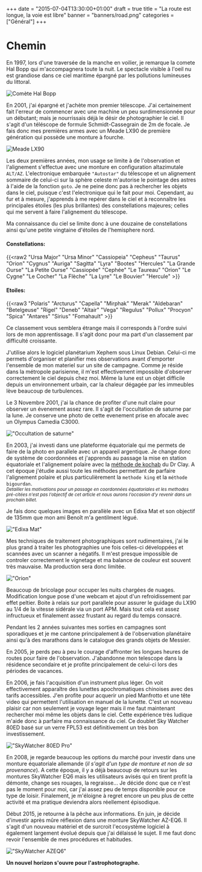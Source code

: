 +++
date = "2015-07-04T13:30:00+01:00"
draft = true
title = "La route est longue, la voie est libre"
banner = "banners/road.png"
categories = ["Général"]
+++

Chemin
======

En 1997, lors d'une traversée de la manche en voilier, je remarque la comete Hal Bopp qui m'accompagnera toute la nuit. Le spectacle visible à l'oeil nu est grandiose dans ce ciel maritime épargné par les pollutions lumineuses du littoral.

![Comète Hal Bopp ](https://upload.wikimedia.org/wikipedia/commons/thumb/d/df/Comet-Hale-Bopp-29-03-1997_hires_adj.jpg/300px-Comet-Hale-Bopp-29-03-1997_hires_adj.jpg)

En 2001, j'ai épargné et j'achète mon premier télescope. J'ai certainement fait l'erreur de commencer avec une machine un peu surdimensionnée pour un débutant; mais je nourrissais déjà le désir de photographier le ciel. Il s'agit d'un téléscope de formule Schmidt-Cassegrain de 2m de focale. Je fais donc mes premières armes avec un Meade LX90 de première génération qui possède une monture à fourche.

![Meade LX90](http://astro.atosc.org:1313/images/lx90.png)

Les deux premières années, mon usage se limite à de l'observation et l'alignement s'effectue avec une monture en configuration altazimutale `ALT/AZ`. L'electronique embarquée `"Autostar"` du télescope et un alignement sommaire de celui-ci sur la sphère celeste m'autorise le pointage des astres à l'aide de la fonction `goto`. Je ne peine donc pas à rechercher les objets dans le ciel, puisque c'est l'electronique qui le fait pour moi. Cependant, au fur et à mesure, j'apprends à me repérer dans le ciel et à reconnaître les principales étoiles (les plus brillantes) des constellations majeures; celles qui me servent à faire l'alignement du télescope.

Ma connaissance du ciel se limite donc à une douzaine de constellations ainsi qu'une petite vingtaine d'étoiles de l'hemisphere nord.

#### Constellations:
{{<raw2
"Ursa Major"
"Ursa Minor"
"Cassiopeia"
"Cepheus"
"Taurus"
"Orion"
"Cygnus"
"Auriga"
"Sagitta"
"Lyra"
"Bootes"
"Hercules"
"La Grande Ourse"
"La Petite Ourse"
"Cassiopée"
"Cephée"
"Le Taureau"
"Orion"
"Le Cygne"
"Le Cocher"
"La Flèche"
"La Lyre"
"Le Bouvier"
"Hercule" >}}

#### Etoiles:
 {{<raw3 "Polaris"
  "Arcturus"
  "Capella"
  "Mirphak"
  "Merak"
  "Aldebaran"
  "Betelgeuse"
  "Rigel"
  "Deneb"
  "Altair"
  "Vega"
  "Regulus"
  "Pollux"
  "Procyon"
  "Spica"
  "Antares"
  "Sirius"
  "Fomahault" >}}

Ce classement vous semblera étrange mais il corresponds à l'ordre suivi lors de mon apprentissage. Il s'agit donc pour ma part d'un classement par difficulté croissante.

J'utilise alors le logiciel planétarium Xephem sous Linux Debian. Celui-ci me permets d'organiser et planifier mes observations avant d'emporter l'ensemble de mon materiel sur un site de campagne. Comme je réside dans la métropole parisienne, il m'est effectivement impossible d'observer correctement le ciel depuis chez moi. Même la lune est un objet difficile depuis un environnement urbain, car la chaleur dégagée par les immeubles lève beaucoup de turbulences.

Le 3 Novembre 2001, j'ai la chance de profiter d'une nuit claire pour observer un évenement assez rare. Il s'agit de l'occultation de saturne par la lune. Je conserve une photo de cette evenement prise en afocale avec un Olympus Camedia C3000.

!["Occultation de saturne"](../../../../images/saturne.png)

En 2003, j'ai investi dans une plateforme équatoriale qui me permets de faire de la photo en parallele avec un appareil argentique. Je change donc de système de coordonnées et j'apprends au passage la mise en station équatoriale et l'alignement polaire avec la [méthode de kochab](http://www.weasner.com/etx/ref_guides/polar_align.html) du Dr Clay. A cet époque j'étudie aussi toute les méthodes permettant de parfaire l'alignement polaire et plus particulièrement la `methode king` et la `méthode bigourdan`.
<br><small>*Detailler les motivations pour un passage en coordonnées équatoriales et les methodes pré-citées n'est pas l'objectif de cet article et nous aurons l'occasion d'y revenir dans un prochain billet.*</small>

Je fais donc quelques images en parallèle avec un Edixa Mat et son objectif de 135mm que mon ami Benoît m'a gentilment légué.

!["Edixa Mat"](../../../../images/edixa-mat135.png)

Mes techniques de traitement photographiques sont rudimentaires, j'ai le plus grand à traiter les photographies une fois celles-ci développées et scannées avec un scanner a négatifs. Il m'est presque impossible de controler correctement le vignetage et ma balance de couleur est souvent très mauvaise. Ma production sera donc limitée.

!["Orion"](../../../../images/orion.png)

Beaucoup de bricolage pour occuper les nuits chargées de nuages. Modification longue pose d'une  webcam et ajout d'un refroidissement par effet peltier. Boite à relais sur port parallele pour assurer le guidage du LX90 au 1/4 de la vitesse sidérale via un port APM. Mais tout cela est assez infructueux et finalement assez frustant au regard du temps consacré.

Pendant les 2 années suivantes mes sorties en campagnes sont sporadiques et je me cantone principalement à de l'observation planétaire ainsi qu'à des marathons dans le catalogue des grands objets de Messier.

En 2005, je perds peu à peu le courage d'affronter les longues heures de routes pour faire de l'observation. J'abandonne mon telescope dans la résidence secondaire et je profite principalement de celui-ci lors des périodes de vacances.

En 2006, je fais l'acquisition d'un instrument plus léger. On voit effectivement apparaître des lunettes apochromatiques chinoises avec des tarifs accessibles. J'en profite pour acquerir un pied Manfrotto et une tête video qui permettent l'utilisation en manuel de la lunette. C'est un nouveau plaisir car non seulement je voyage leger mais il me faut maintenant rechercher moi même les objets dans le ciel. Cette expérience très ludique m'aide donc à parfaire ma connaissance du ciel. Ce doublet Sky Watcher 80ED basé sur un verre FPL53 est définitivement un très bon investissement.

!["SkyWatcher 80ED Pro"](../../../../images/80ED.png)

En 2008, je regarde beaucoup les options du marché pour investir dans une monture équatoriale allemande (*il s'agit d'un type de monture et non de sa provenance*). A cette époque, il y a déjà beaucoup de retours sur les montures SkyWatcher EQ6 mais les utilisateurs avisés qui en tirent profit la démonte, change ses rouages, la regraisse... Je décide donc que ce n'est pas le moment pour moi, car j'ai assez peu de temps disponible pour ce type de loisir. Finalement, je m'éloigne à regret encore un peu plus de cette activité et ma pratique deviendra alors réellement épisodique.

Début 2015, je retourne à la pêche aux informations. En juin, je décide d'investir après mûre réflexion dans une monture SkyWatcher AZ-EQ6. Il s'agit d'un nouveau matériel et de surcroit l'ecosystème logiciel à également largement évolué depuis que j'ai délaissé le sujet. Il me faut donc revoir l'ensemble de mes procédures et habitudes.

!["SkyWatcher AZEQ6"](../../../../images/AZEQ6.png)

**Un nouvel horizon s'ouvre pour l'astrophotographe.**
